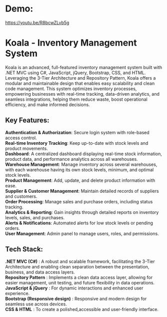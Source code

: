 # Demo:
https://youtu.be/R8bcwZLvb5g

# Koala - Inventory Management System

Koala is an advanced, full-featured inventory management system built with .NET MVC using C#, JavaScript, jQuery, Bootstrap, CSS, and HTML. Leveraging the 3-Tier Architecture and Repository Pattern, Koala offers a modular and maintainable design that enables easy scalability and clean code management. This system optimizes inventory processes, empowering businesses with real-time tracking, data-driven analytics, and seamless integrations, helping them reduce waste, boost operational efficiency, and make informed decisions.

## Key Features:

**Authentication & Authorization**: Secure login system with role-based access control.<br/>
**Real-time Inventory Tracking**: Keep up-to-date with stock levels and product movements.<br/>
**Dashboard**: A centralized dashboard displaying real-time stock information, product data, and performance analytics across all warehouses.<br/>
**Warehouse Management**: Manage inventory across several warehouses, with each warehouse having its own stock levels, minimum, and optimal stock levels.<br/>
**Product Management**: Add, update, and delete product information with ease.<br/>
**Supplier & Customer Management**: Maintain detailed records of suppliers and customers.<br/>
**Order Processing**: Manage sales and purchase orders, including status tracking.<br/>
**Analytics & Reporting**: Gain insights through detailed reports on inventory levels, sales, and purchases.<br/>
**Alerts & Notifications**: Automated alerts for low stock levels or pending orders.<br/>
**User Management**: Admin panel to manage users, roles, and permissions.<br/>

## Tech Stack:

**.NET MVC (C#)** :
A robust and scalable framework, facilitating the 3-Tier Architecture and enabling clean separation between the presentation, business, and data access layers.<br/>
**Repository Pattern** :
Implements a clean data access layer, allowing for easier management, unit testing, and future flexibility in data operations.<br/>
**JavaScript & jQuery** :
For dynamic interactions and enhanced user experience. <br/>
**Bootstrap (Responsive design)** :
Responsive and modern design for seamless use across devices.<br/>
**CSS & HTML** :
To create a polished,accessible and user-friendly interface.<br/>
